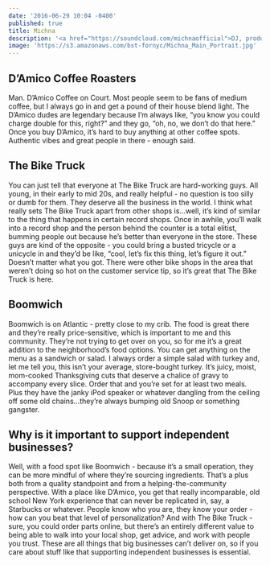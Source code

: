 ```yaml
---
date: '2016-06-29 10:04 -0400'
published: true
title: Michna
description: '<a href="https://soundcloud.com/michnaofficial">DJ, producer</a>'
image: 'https://s3.amazonaws.com/bst-fornyc/Michna_Main_Portrait.jpg'
---
```

## D’Amico Coffee Roasters

Man. D’Amico Coffee on Court. Most people seem to be fans of medium coffee, but I always go in and get a pound of their house blend light. The D’Amico dudes are legendary because I’m always like, “you know you could charge double for this, right?” and they go, “oh, no, we don’t do that here.” Once you buy D’Amico, it’s hard to buy anything at other coffee spots. Authentic vibes and great people in there - enough said.

## The Bike Truck

You can just tell that everyone at The Bike Truck are hard-working guys. All young, in their early to mid 20s, and really helpful - no question is too silly or dumb for them. They deserve all the business in the world. I think what really sets The Bike Truck apart from other shops is...well, it’s kind of similar to the thing that happens in certain record shops. Once in awhile, you’ll walk into a record shop and the person behind the counter is a total elitist, bumming people out because he’s better than everyone in the store. These guys are kind of the opposite - you could bring a busted tricycle or a unicycle in and they’d be like, “cool, let’s fix this thing, let’s figure it out.” Doesn’t matter what you got. There were other bike shops in the area that weren’t doing so hot on the customer service tip, so it’s great that The Bike Truck is here. 

## Boomwich

Boomwich is on Atlantic - pretty close to my crib. The food is great there and they’re really price-sensitive, which is important to me and this community. They’re not trying to get over on you, so for me it’s a great addition to the neighborhood’s food options. You can get anything on the menu as a sandwich or salad. I always order a simple salad with turkey and, let me tell you, this isn’t your average, store-bought turkey. It’s juicy, moist, mom-cooked Thanksgiving cuts that deserve a chalice of gravy to accompany every slice. Order that and you’re set for at least two meals. Plus they have the janky iPod speaker or whatever dangling from the ceiling off some old chains...they’re always bumping old Snoop or something gangster. 

## Why is it important to support independent businesses?

Well, with a food spot like Boomwich - because it’s a small operation, they can be more mindful of where they’re sourcing ingredients. That’s a plus both from a quality standpoint and from a helping-the-community perspective. With a place like D’Amico, you get that really incomparable, old school New York experience that can never be replicated in, say, a Starbucks or whatever. People know who you are, they know your order - how can you beat that level of personalization? And with The Bike Truck - sure, you could order parts online, but there’s an entirely different value to being able to walk into your local shop, get advice, and work with people you trust. These are all things that big businesses can’t deliver on, so if you care about stuff like that supporting independent businesses is essential.
